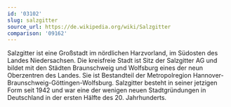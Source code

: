 ```yaml
---
id: '03102'
slug: salzgitter
source_url: https://de.wikipedia.org/wiki/Salzgitter
comparison: '09162'
---
```


Salzgitter ist eine Großstadt im nördlichen Harzvorland, im Südosten des Landes Niedersachsen. Die kreisfreie Stadt ist Sitz der Salzgitter AG und bildet mit den Städten Braunschweig und Wolfsburg eines der neun Oberzentren des Landes. Sie ist Bestandteil der Metropolregion Hannover-Braunschweig-Göttingen-Wolfsburg. Salzgitter besteht in seiner jetzigen Form seit 1942 und war eine der wenigen neuen Stadtgründungen in Deutschland in der ersten Hälfte des 20. Jahrhunderts.
